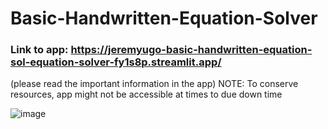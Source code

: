 # Basic-Handwritten-Equation-Solver

### Link to app: https://jeremyugo-basic-handwritten-equation-sol-equation-solver-fy1s8p.streamlit.app/
(please read the important information in the app)
NOTE: To conserve resources, app might not be accessible at times to due down time

![image](https://user-images.githubusercontent.com/36512525/229263153-def15411-a5ac-4c1c-9f71-69290271596e.png)
